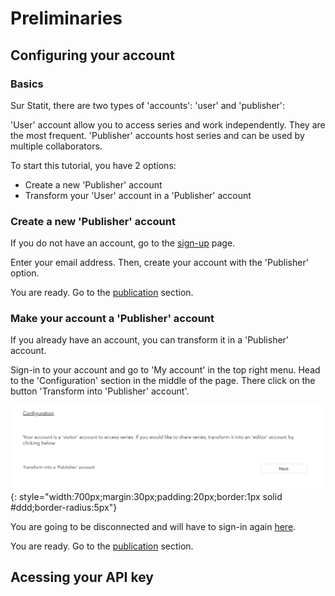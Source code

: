 # Preliminaries

## Configuring your account

### Basics

Sur Statit, there are two types of 'accounts': 'user' and 'publisher':

'User' account allow you to access series and work independently. They are the most frequent. 'Publisher' accounts host series and can be used by multiple collaborators.

To start this tutorial, you have 2 options:

- Create a new 'Publisher' account
- Transform your 'User' account in a 'Publisher' account

### Create a new 'Publisher' account

If you do not have an account, go to the [sign-up](https://gostatit.com/sign) page.

Enter your email address. Then, create your account with the 'Publisher' option.

You are ready. Go to the [publication](web.md) section.


### Make your account a 'Publisher' account

If you already have an account, you can transform it in a 'Publisher' account.

Sign-in to your account and go to 'My account' in the top right menu. Head to the 'Configuration' section in the middle of the page. There click on the button 'Transform into 'Publisher' account'.

![](/img/publisher-en_gs_index_0.png){: style="width:700px;margin:30px;padding:20px;border:1px solid #ddd;border-radius:5px"}

You are going to be disconnected and will have to sign-in again [here](https://gostatit.com/sign).

You are ready. Go to the [publication](series.md) section.

## Acessing your API key


